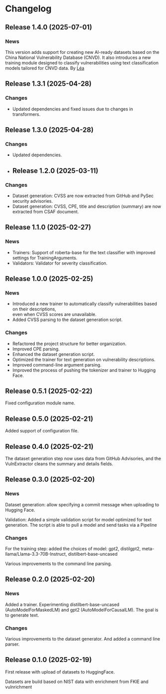 # Changelog

## Release 1.4.0 (2025-07-01)

### News

This version adds support for creating new AI-ready datasets
based on the China National Vulnerability Database (CNVD).
It also introduces a new training module designed to classify
vulnerabilities using text classification models tailored for CNVD data.
By [Léa](https://github.com/3LS3-1F)


## Release 1.3.1 (2025-04-28)

### Changes

- Updated dependencies and fixed issues due to changes in transformers.


## Release 1.3.0 (2025-04-28)

### Changes

- Updated dependencies.


- ## Release 1.2.0 (2025-03-11)

### Changes

- Dataset generation: CVSS are now extracted from GitHub and PySec security advisories.
- Dataset generation: CVSS, CPE, title and description (summary) are now extracted from CSAF document.


## Release 1.1.0 (2025-02-27)

### News

- Trainers: Support of roberta-base for the text classifier with improved
  settings for TrainingArguments.
- Validators: Validator for severity classification.


## Release 1.0.0 (2025-02-25)

### News

- Introduced a new trainer to automatically classify vulnerabilities based on their descriptions,  
  even when CVSS scores are unavailable.  
- Added CVSS parsing to the dataset generation script.  

### Changes

- Refactored the project structure for better organization.  
- Improved CPE parsing.  
- Enhanced the dataset generation script.  
- Optimized the trainer for text generation on vulnerability descriptions.  
- Improved command-line argument parsing.  
- Improved the process of pushing the tokenizer and trainer to Hugging Face.  


## Release 0.5.1 (2025-02-22)

Fixed configuration module name.


## Release 0.5.0 (2025-02-21)

Added support of configuration file.


## Release 0.4.0 (2025-02-21)

The dataset generation step now uses data from GitHub Advisories,
and the VulnExtractor cleans the summary and details fields.


## Release 0.3.0 (2025-02-20)

### News

Dataset generation: allow specifying a commit message when uploading to Hugging Face.

Validation: Added a simple validation script for model optimized for text generation. The script is
able to pull a model and send tasks via a Pipeline

### Changes

For the training step: added the choices of model: gpt2, distilgpt2,
meta-llama/Llama-3.3-70B-Instruct, distilbert-base-uncased

Various improvements to the command line parsing.


## Release 0.2.0 (2025-02-20)

### News

Added a trainer.
Experimenting distilbert-base-uncased (AutoModelForMaskedLM) and gpt2 (AutoModelForCausalLM).
The goal is to generate text.

### Changes

Various improvements to the dataset generator. And added a command line parser.


## Release 0.1.0 (2025-02-19)

First release with upload of datasets to HuggingFace.

Datasets are build based on NIST data with enrichment from FKIE and vulnrichment